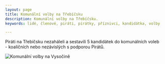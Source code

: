 ```yaml
---
layout: page
title: Komunální volby na Třebíčsku
description: Komunální volby na Třebíčsku.
keywords: lidé, členové, piráti, pirátky, příznivci, kandidátka, volby

---
```


Piráti na Třebíčsku nezaháleli a sestavili 5 kandidátek do komunálních voleb - koaličních nebo nezávislých s podporou Pirátů.

<div class="media-object-section bottom">
      <div class="thumbnail">
        <img src="{{ "/assets/img/banner-default.jpg"  }}" alt="Komunální volby na Vysočině">
      </div>
</div>
